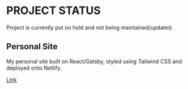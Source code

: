 # PROJECT STATUS
  Project is currently put on hold and not being maintained/updated.


## Personal Site
My personal site built on React/Gatsby, styled using Tailwind CSS and deployed onto Netlify.

[Link](https://psuepai.com/)
